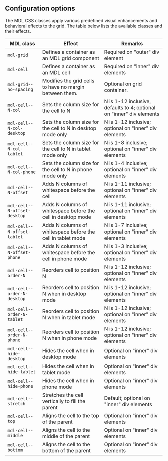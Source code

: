## Configuration options

The MDL CSS classes apply various predefined visual enhancements and behavioral effects to the grid. The table below lists the available classes and their effects.

| MDL class                    | Effect                                                       | Remarks                                                              |
| ---------------------------- | ------------------------------------------------------------ | -------------------------------------------------------------------- |
| `mdl-grid`                   | Defines a container as an MDL grid component                 | Required on "outer" div element                                      |
| `mdl-cell`                   | Defines a container as an MDL cell                           | Required on "inner" div elements                                     |
| `mdl-grid--no-spacing`       | Modifies the grid cells to have no margin between them.      | Optional on grid container.                                          |
| `mdl-cell--N-col`            | Sets the column size for the cell to N                       | N is 1-12 inclusive, defaults to 4; optional on "inner" div elements |
| `mdl-cell--N-col-desktop`    | Sets the column size for the cell to N in desktop mode only  | N is 1-12 inclusive; optional on "inner" div elements                |
| `mdl-cell--N-col-tablet`     | Sets the column size for the cell to N in tablet mode only   | N is 1-8 inclusive; optional on "inner" div elements                 |
| `mdl-cell--N-col-phone`      | Sets the column size for the cell to N in phone mode only    | N is 1-4 inclusive; optional on "inner" div elements                 |
| `mdl-cell--N-offset`         | Adds N columns of whitespace before the cell                 | N is 1-11 inclusive; optional on "inner" div elements                |
| `mdl-cell--N-offset-desktop` | Adds N columns of whitespace before the cell in desktop mode | N is 1-11 inclusive; optional on "inner" div elements                |
| `mdl-cell--N-offset-tablet`  | Adds N columns of whitespace before the cell in tablet mode  | N is 1-7 inclusive; optional on "inner" div elements                 |
| `mdl-cell--N-offset-phone`   | Adds N columns of whitespace before the cell in phone mode   | N is 1-3 inclusive; optional on "inner" div elements                 |
| `mdl-cell--order-N`          | Reorders cell to position N                                  | N is 1-12 inclusive; optional on "inner" div elements                |
| `mdl-cell--order-N-desktop`  | Reorders cell to position N when in desktop mode             | N is 1-12 inclusive; optional on "inner" div elements                |
| `mdl-cell--order-N-tablet`   | Reorders cell to position N when in tablet mode              | N is 1-12 inclusive; optional on "inner" div elements                |
| `mdl-cell--order-N-phone`    | Reorders cell to position N when in phone mode               | N is 1-12 inclusive; optional on "inner" div elements                |
| `mdl-cell--hide-desktop`     | Hides the cell when in desktop mode                          | Optional on "inner" div elements                                     |
| `mdl-cell--hide-tablet`      | Hides the cell when in tablet mode                           | Optional on "inner" div elements                                     |
| `mdl-cell--hide-phone`       | Hides the cell when in phone mode                            | Optional on "inner" div elements                                     |
| `mdl-cell--stretch`          | Stretches the cell vertically to fill the parent             | Default; optional on "inner" div elements                            |
| `mdl-cell--top`              | Aligns the cell to the top of the parent                     | Optional on "inner" div elements                                     |
| `mdl-cell--middle`           | Aligns the cell to the middle of the parent                  | Optional on "inner" div elements                                     |
| `mdl-cell--bottom`           | Aligns the cell to the bottom of the parent                  | Optional on "inner" div elements                                     |
